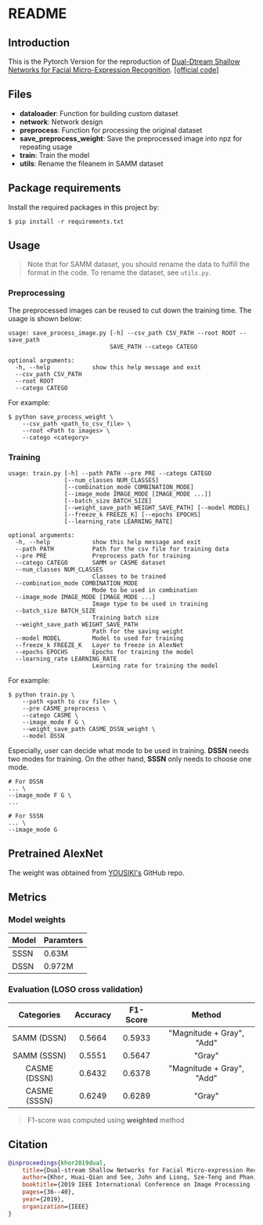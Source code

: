 # README

## Introduction
This is the Pytorch Version for the reproduction of [Dual-Dtream Shallow Networks for Facial Micro-Expression Recognition](https://ieeexplore.ieee.org/document/8802965). [[official code]](https://github.com/IcedDoggie/DSSN-MER)

## Files
* **dataloader**: Function for building custom dataset
* **network**: Network design
* **preprocess**: Function for processing the original dataset
* **save_preprocess_weight**: Save the preprocessed image into npz for repeating usage
* **train**: Train the model
* **utils**: Rename the fileanem in SAMM dataset

## Package requirements
Install the required packages in this project by:
```shell
$ pip install -r requirements.txt
```

## Usage
> Note that for SAMM dataset, you should rename the data to fulfill the format in the code. To rename the dataset, see `utils.py`.
> 
### Preprocessing
The preprocessed images can be reused to cut down the training time. The usage is shown below:
```
usage: save_process_image.py [-h] --csv_path CSV_PATH --root ROOT --save_path
                             SAVE_PATH --catego CATEGO

optional arguments:
  -h, --help            show this help message and exit
  --csv_path CSV_PATH
  --root ROOT
  --catego CATEGO
```

For example:
```shell
$ python save_process_weight \
    --csv_path <path_to_csv_file> \
    --root <Path to images> \
    --catego <category>
```

### Training
```
usage: train.py [-h] --path PATH --pre PRE --catego CATEGO
                [--num_classes NUM_CLASSES]
                [--combination_mode COMBINATION_MODE]
                [--image_mode IMAGE_MODE [IMAGE_MODE ...]]
                [--batch_size BATCH_SIZE]
                [--weight_save_path WEIGHT_SAVE_PATH] [--model MODEL]
                [--freeze_k FREEZE_K] [--epochs EPOCHS]
                [--learning_rate LEARNING_RATE]

optional arguments:
  -h, --help            show this help message and exit
  --path PATH           Path for the csv file for training data
  --pre PRE             Preprocess path for training
  --catego CATEGO       SAMM or CASME dataset
  --num_classes NUM_CLASSES
                        Classes to be trained
  --combination_mode COMBINATION_MODE
                        Mode to be used in combination
  --image_mode IMAGE_MODE [IMAGE_MODE ...]
                        Image type to be used in training
  --batch_size BATCH_SIZE
                        Training batch size
  --weight_save_path WEIGHT_SAVE_PATH
                        Path for the saving weight
  --model MODEL         Model to used for training
  --freeze_k FREEZE_K   Layer to freeze in AlexNet
  --epochs EPOCHS       Epochs for training the model
  --learning_rate LEARNING_RATE
                        Learning rate for training the model
```

For example:
```shell
$ python train.py \
    --path <path to csv file> \
    --pre CASME_preprocess \
    --catego CASME \
    --image_mode F G \
    --weight_save_path CASME_DSSN_weight \
    --model DSSN
```

Especially, user can decide what mode to be used in training. **DSSN** needs two modes for training. On the other hand, **SSSN** only needs to choose one mode.
```
# For DSSN
... \
--image_mode F G \
...

# For SSSN
... \
--image_mode G
```

## Pretrained AlexNet
The weight was obtained from [YOUSIKI's](https://github.com/YOUSIKI/PyTorch-AlexNet) GitHub repo.

## Metrics

### Model weights

| Model | Paramters |
| ----- | --------- |
| SSSN  | 0.63M     |
| DSSN  | 0.972M    |

### Evaluation (LOSO cross validation)
|  Categories  | Accuracy | F1-Score |          Method           |
|:------------:|:--------:|:--------:|:-------------------------:|
| SAMM (DSSN)  |  0.5664  |  0.5933  | "Magnitude + Gray", "Add" |
| SAMM (SSSN)  |  0.5551  |  0.5647  |          "Gray"           |
| CASME (DSSN) |  0.6432  |  0.6378  | "Magnitude + Gray", "Add" |
| CASME (SSSN) |  0.6249  |  0.6289  |          "Gray"           |

> F1-score was computed using **weighted** method


## Citation
```bibtex
@inproceedings{khor2019dual,
    title={Dual-stream Shallow Networks for Facial Micro-expression Recognition},
    author={Khor, Huai-Qian and See, John and Liong, Sze-Teng and Phan, Raphael CW and Lin, Weiyao},
    booktitle={2019 IEEE International Conference on Image Processing (ICIP)},
    pages={36--40},
    year={2019},
    organization={IEEE}
}
```
